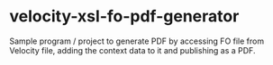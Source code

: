 # velocity-xsl-fo-pdf-generator
Sample program / project to generate PDF by accessing FO file from Velocity file, adding the context data to it and publishing as a PDF.
